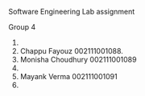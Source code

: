 Software Engineering Lab assignment

Group 4

1. 
2. Chappu Fayouz 002111001088.
3. Monisha Choudhury 002111001089
4. 
5. Mayank Verma 002111001091
6.
